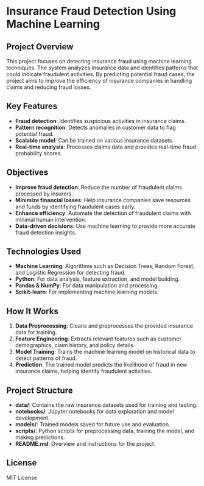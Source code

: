 # Insurance Fraud Detection Using Machine Learning

## Project Overview
This project focuses on detecting insurance fraud using machine learning techniques. The system analyzes insurance data and identifies patterns that could indicate fraudulent activities. By predicting potential fraud cases, the project aims to improve the efficiency of insurance companies in handling claims and reducing fraud losses.

## Key Features
- **Fraud detection**: Identifies suspicious activities in insurance claims.
- **Pattern recognition**: Detects anomalies in customer data to flag potential fraud.
- **Scalable model**: Can be trained on various insurance datasets.
- **Real-time analysis**: Processes claims data and provides real-time fraud probability scores.

## Objectives
- **Improve fraud detection**: Reduce the number of fraudulent claims processed by insurers.
- **Minimize financial losses**: Help insurance companies save resources and funds by identifying fraudulent cases early.
- **Enhance efficiency**: Automate the detection of fraudulent claims with minimal human intervention.
- **Data-driven decisions**: Use machine learning to provide more accurate fraud detection insights.

## Technologies Used
- **Machine Learning**: Algorithms such as Decision Trees, Random Forest, and Logistic Regression for detecting fraud.
- **Python**: For data analysis, feature extraction, and model building.
- **Pandas & NumPy**: For data manipulation and processing.
- **Scikit-learn**: For implementing machine learning models.

## How It Works
1. **Data Preprocessing**: Cleans and preprocesses the provided insurance data for training.
2. **Feature Engineering**: Extracts relevant features such as customer demographics, claim history, and policy details.
3. **Model Training**: Trains the machine learning model on historical data to detect patterns of fraud.
4. **Prediction**: The trained model predicts the likelihood of fraud in new insurance claims, helping identify fraudulent activities.

## Project Structure
- **data/**: Contains the raw insurance datasets used for training and testing.
- **notebooks/**: Jupyter notebooks for data exploration and model development.
- **models/**: Trained models saved for future use and evaluation.
- **scripts/**: Python scripts for preprocessing data, training the model, and making predictions.
- **README.md**: Overview and instructions for the project.

## License
MIT License
